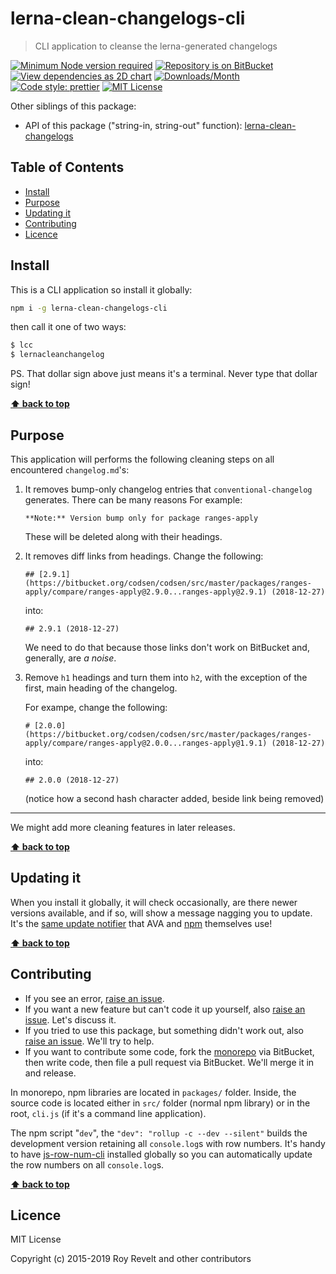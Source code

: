 # lerna-clean-changelogs-cli

> CLI application to cleanse the lerna-generated changelogs

[![Minimum Node version required][node-img]][node-url]
[![Repository is on BitBucket][bitbucket-img]][bitbucket-url]
[![View dependencies as 2D chart][deps2d-img]][deps2d-url]
[![Downloads/Month][downloads-img]][downloads-url]
[![Code style: prettier][prettier-img]][prettier-url]
[![MIT License][license-img]][license-url]

Other siblings of this package:

- API of this package ("string-in, string-out" function): [lerna-clean-changelogs](https://www.npmjs.com/package/lerna-clean-changelogs)

## Table of Contents

- [Install](#markdown-header-install)
- [Purpose](#markdown-header-purpose)
- [Updating it](#markdown-header-updating-it)
- [Contributing](#markdown-header-contributing)
- [Licence](#markdown-header-licence)

## Install

This is a CLI application so install it globally:

```bash
npm i -g lerna-clean-changelogs-cli
```

then call it one of two ways:

```bash
$ lcc
$ lernacleanchangelog
```

PS. That dollar sign above just means it's a terminal. Never type that dollar sign!

**[⬆  back to top](#markdown-header-lerna-clean-changelogs-cli)**

## Purpose

This application will performs the following cleaning steps on all encountered `changelog.md`'s:

1. It removes bump-only changelog entries that `conventional-changelog` generates. There can be many reasons For example:

   ```
   **Note:** Version bump only for package ranges-apply
   ```

   These will be deleted along with their headings.

2. It removes diff links from headings. Change the following:

   ```
   ## [2.9.1](https://bitbucket.org/codsen/codsen/src/master/packages/ranges-apply/compare/ranges-apply@2.9.0...ranges-apply@2.9.1) (2018-12-27)
   ```

   into:

   ```
   ## 2.9.1 (2018-12-27)
   ```

   We need to do that because those links don't work on BitBucket and, generally, are _a noise_.

3. Remove `h1` headings and turn them into `h2`, with the exception of the first, main heading of the changelog.

   For exampe, change the following:

   ```
   # [2.0.0](https://bitbucket.org/codsen/codsen/src/master/packages/ranges-apply/compare/ranges-apply@2.0.0...ranges-apply@1.9.1) (2018-12-27)
   ```

   into:

   ```
   ## 2.0.0 (2018-12-27)
   ```

   (notice how a second hash character added, beside link being removed)

---

We might add more cleaning features in later releases.

**[⬆  back to top](#markdown-header-lerna-clean-changelogs-cli)**

## Updating it

When you install it globally, it will check occasionally, are there newer versions available, and if so, will show a message nagging you to update. It's the [same update notifier](https://www.npmjs.com/package/update-notifier) that AVA and [npm](https://www.npmjs.com/package/npm) themselves use!

**[⬆  back to top](#markdown-header-lerna-clean-changelogs-cli)**

## Contributing

* If you see an error, [raise an issue](https://bitbucket.org/codsen/codsen/issues/new?title=lerna-clean-changelogs-cli%20package%20-%20put%20title%20here).
* If you want a new feature but can't code it up yourself, also [raise an issue](https://bitbucket.org/codsen/codsen/issues/new?title=lerna-clean-changelogs-cli%20package%20-%20put%20title%20here). Let's discuss it.
* If you tried to use this package, but something didn't work out, also [raise an issue](https://bitbucket.org/codsen/codsen/issues/new?title=lerna-clean-changelogs-cli%20package%20-%20put%20title%20here). We'll try to help.
* If you want to contribute some code, fork the [monorepo](https://bitbucket.org/codsen/codsen/src/) via BitBucket, then write code, then file a pull request via BitBucket. We'll merge it in and release.

In monorepo, npm libraries are located in `packages/` folder. Inside, the source code is located either in `src/` folder (normal npm library) or in the root, `cli.js` (if it's a command line application).

The npm script "`dev`", the `"dev": "rollup -c --dev --silent"` builds the development version retaining all `console.log`s with row numbers. It's handy to have [js-row-num-cli](https://www.npmjs.com/package/js-row-num-cli) installed globally so you can automatically update the row numbers on all `console.log`s.

**[⬆  back to top](#markdown-header-lerna-clean-changelogs-cli)**

## Licence

MIT License

Copyright (c) 2015-2019 Roy Revelt and other contributors



[node-img]: https://img.shields.io/node/v/lerna-clean-changelogs-cli.svg?style=flat-square&label=works%20on%20node
[node-url]: https://www.npmjs.com/package/lerna-clean-changelogs-cli

[bitbucket-img]: https://img.shields.io/badge/repo-on%20BitBucket-brightgreen.svg?style=flat-square
[bitbucket-url]: https://bitbucket.org/codsen/codsen/src/master/packages/lerna-clean-changelogs-cli

[deps2d-img]: https://img.shields.io/badge/deps%20in%202D-see_here-08f0fd.svg?style=flat-square
[deps2d-url]: http://npm.anvaka.com/#/view/2d/lerna-clean-changelogs-cli

[downloads-img]: https://img.shields.io/npm/dm/lerna-clean-changelogs-cli.svg?style=flat-square
[downloads-url]: https://npmcharts.com/compare/lerna-clean-changelogs-cli

[prettier-img]: https://img.shields.io/badge/code_style-prettier-ff69b4.svg?style=flat-square
[prettier-url]: https://prettier.io

[license-img]: https://img.shields.io/badge/licence-MIT-51c838.svg?style=flat-square
[license-url]: https://bitbucket.org/codsen/codsen/src/master/LICENSE
